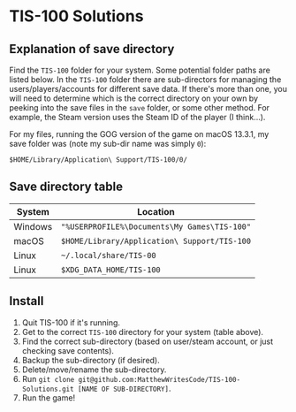 # TIS-100 Solutions

## Explanation of save directory

Find the `TIS-100` folder for your system. Some potential folder paths are listed below. In the `TIS-100` folder there are sub-directors for managing the users/players/accounts for different save data. If there's more than one, you will need to determine which is the correct directory on your own by peeking into the save files in the `save` folder, or some other method. For example, the Steam version uses the Steam ID of the player (I think...).

For my files, running the GOG version of the game on macOS 13.3.1, my save folder was (note my sub-dir name was simply `0`):

`$HOME/Library/Application\ Support/TIS-100/0/`

## Save directory table

| System | Location |
| ------ | -------- |
| Windows | `"%USERPROFILE%\Documents\My Games\TIS-100"` |
| macOS | `$HOME/Library/Application\ Support/TIS-100` |
| Linux | `~/.local/share/TIS-00` |
| Linux | `$XDG_DATA_HOME/TIS-100` |

## Install

1. Quit TIS-100 if it's running.
2. Get to the correct `TIS-100` directory for your system (table above).
3. Find the correct sub-directory (based on user/steam account, or just checking save contents).
4. Backup the sub-directory (if desired).
5. Delete/move/rename the sub-directory.
6. Run `git clone git@github.com:MatthewWritesCode/TIS-100-Solutions.git [NAME OF SUB-DIRECTORY]`.
7. Run the game!
